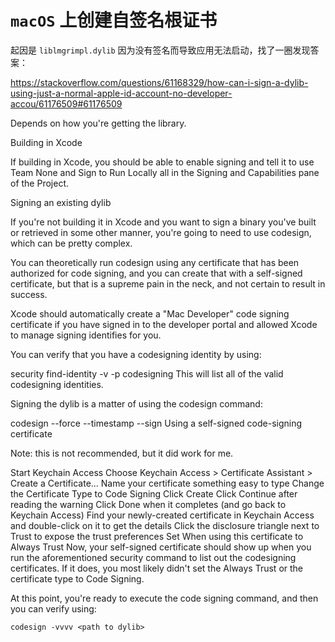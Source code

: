 # `macOS` 上创建自签名根证书

起因是 `liblmgrimpl.dylib` 因为没有签名而导致应用无法启动，找了一圈发现答案：

https://stackoverflow.com/questions/61168329/how-can-i-sign-a-dylib-using-just-a-normal-apple-id-account-no-developer-accou/61176509#61176509

Depends on how you're getting the library.

Building in Xcode

If building in Xcode, you should be able to enable signing and tell it to use Team None and Sign to Run Locally all in the Signing and Capabilities pane of the Project.

Signing an existing dylib

If you're not building it in Xcode and you want to sign a binary you've built or retrieved in some other manner, you're going to need to use codesign, which can be pretty complex.

You can theoretically run codesign using any certificate that has been authorized for code signing, and you can create that with a self-signed certificate, but that is a supreme pain in the neck, and not certain to result in success.

Xcode should automatically create a "Mac Developer" code signing certificate if you have signed in to the developer portal and allowed Xcode to manage signing identifies for you.

You can verify that you have a codesigning identity by using:

security find-identity -v -p codesigning
This will list all of the valid codesigning identities.

Signing the dylib is a matter of using the codesign command:

codesign --force --timestamp --sign <name of certificate> <binary you want to sign>
Using a self-signed code-signing certificate

Note: this is not recommended, but it did work for me.

Start Keychain Access
Choose Keychain Access > Certificate Assistant > Create a Certificate...
Name your certificate something easy to type
Change the Certificate Type to Code Signing
Click Create
Click Continue after reading the warning
Click Done when it completes (and go back to Keychain Access)
Find your newly-created certificate in Keychain Access and double-click on it to get the details
Click the disclosure triangle next to Trust to expose the trust preferences
Set When using this certificate to Always Trust
Now, your self-signed certificate should show up when you run the aforementioned security command to list out the codesigning certificates. If it does, you most likely didn't set the Always Trust or the certificate type to Code Signing.

At this point, you're ready to execute the code signing command, and then you can verify using:

```shell
codesign -vvvv <path to dylib>
```
